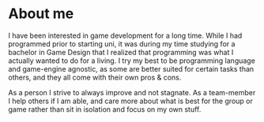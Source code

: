 <script>
    import SectionComponent from "$lib/components/SectionComponent.svelte";
</script>
<SectionComponent>

# About me
I have been interested in game development for a long time. While I had
programmed prior to starting uni, it was during my time studying for a
bachelor in Game Design that I realized that programming was what I
actually wanted to do for a living. I try my best to be programming
language and game-engine agnostic, as some are better suited for certain tasks than others, and they all come with their own pros & cons.

As a person I strive to always improve and not stagnate.
As a team-member I help others if I am able, and care more about what is best for the group or game rather than sit in isolation and focus on my own stuff.
</SectionComponent>